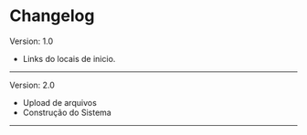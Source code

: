 # Changelog
Version: 1.0
- Links do locais de inicio.

---
Version: 2.0
- Upload de arquivos
- Construção do Sistema

---


